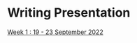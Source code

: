 # Writing Presentation

[Week 1 : 19 - 23 September 2022](https://github.com/fellianik/writing-presentation-mbkm/blob/main/week-1)
